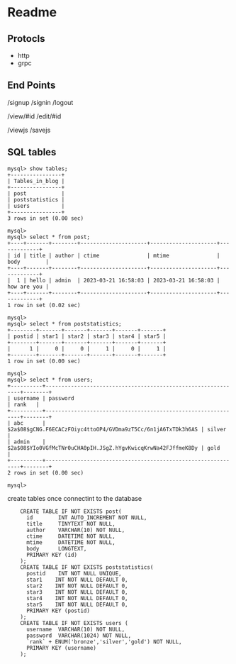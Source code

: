 Readme
======

Protocls
--------

* http
* grpc

End Points
----------

/signup
/signin
/logout

/view/#id
/edit/#id

/viewjs
/savejs

SQL tables
----------

    mysql> show tables;
    +----------------+
    | Tables_in_blog |
    +----------------+
    | post           |
    | poststatistics |
    | users          |
    +----------------+
    3 rows in set (0.00 sec)

    mysql> 
    mysql> select * from post;
    +----+-------+--------+---------------------+---------------------+-------------+
    | id | title | author | ctime               | mtime               | body        |
    +----+-------+--------+---------------------+---------------------+-------------+
    |  1 | hello | admin  | 2023-03-21 16:58:03 | 2023-03-21 16:58:03 | how are you |
    +----+-------+--------+---------------------+---------------------+-------------+
    1 row in set (0.02 sec)

    mysql> 
    mysql> select * from poststatistics;
    +--------+-------+-------+-------+-------+-------+
    | postid | star1 | star2 | star3 | star4 | star5 |
    +--------+-------+-------+-------+-------+-------+
    |      1 |     0 |     0 |     1 |     0 |     1 |
    +--------+-------+-------+-------+-------+-------+
    1 row in set (0.00 sec)

    mysql> 
    mysql> select * from users;
    +----------+--------------------------------------------------------------+--------+
    | username | password                                                     | rank   |
    +----------+--------------------------------------------------------------+--------+
    | abc      | $2a$08$gCNG.F6ECACzFOiyc4ttoOP4/GVDma9zT5Cc/6n1jA6TxTDk3h6AS | silver |
    | admin    | $2a$08$YIo0VGfMcTNr0uCHA0pIH.JSgZ.hYgvKwicqKrwNa42FJffmeK8Dy | gold   |
    +----------+--------------------------------------------------------------+--------+
    2 rows in set (0.00 sec)

    mysql>         

create tables once connectint to the database

        CREATE TABLE IF NOT EXISTS post(
          id        INT AUTO_INCREMENT NOT NULL,
          title     TINYTEXT NOT NULL,
          author    VARCHAR(10) NOT NULL,
          ctime     DATETIME NOT NULL,
          mtime     DATETIME NOT NULL,
          body      LONGTEXT,
          PRIMARY KEY (id)
        );
        CREATE TABLE IF NOT EXISTS poststatistics(
          postid    INT NOT NULL UNIQUE,
          star1    INT NOT NULL DEFAULT 0,
          star2    INT NOT NULL DEFAULT 0,
          star3    INT NOT NULL DEFAULT 0,
          star4    INT NOT NULL DEFAULT 0,
          star5    INT NOT NULL DEFAULT 0,
          PRIMARY KEY (postid)
        );
        CREATE TABLE IF NOT EXISTS users (
          username  VARCHAR(10) NOT NULL,
          password  VARCHAR(1024) NOT NULL,
          `rank` + ENUM('bronze','silver','gold') NOT NULL,
          PRIMARY KEY (username)
        );
